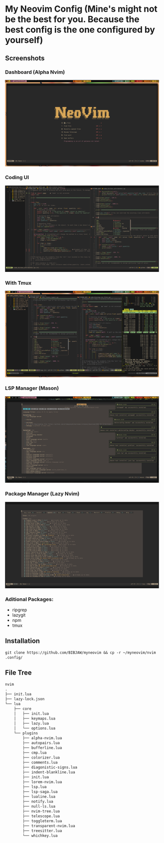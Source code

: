# My Neovim Config (Mine's might not be the best for you. Because the best config is the one configured by yourself)
 
## Screenshots

### Dashboard (Alpha Nvim)
![Dashboard](https://github.com/BIBJAW/myneovim/blob/main/myneovimSS/dashboard.png?raw=true)
### Coding UI
![CodeUI](https://github.com/BIBJAW/myneovim/blob/main/myneovimSS/codex.png?raw=true)
### With Tmux
![Coding](https://github.com/BIBJAW/myneovim/blob/main/myneovimSS/coding.png?raw=true)
### LSP Manager (Mason)
![Mason As Language Server](https://github.com/BIBJAW/myneovim/blob/main/myneovimSS/mason.png?raw=true)
### Package Manager (Lazy Nvim)
![Lazy nvim as Packager Manager](https://github.com/BIBJAW/myneovim/blob/main/myneovimSS/pkgm.png?raw=true)

### Aditional Packages:

- ripgrep
- lazygit
- npm
- tmux
## Installation
```
git clone https://github.com/BIBJAW/myneovim && cp -r ~/myneovim/nvim .config/
```
## File Tree
```
nvim
.
├── init.lua
├── lazy-lock.json
└── lua
    ├── core
    │   ├── init.lua
    │   ├── keymaps.lua
    │   ├── lazy.lua
    │   └── options.lua
    └── plugins
        ├── alpha-nvim.lua
        ├── autopairs.lua
        ├── bufferline.lua
        ├── cmp.lua
        ├── colorizer.lua
        ├── comments.lua
        ├── diagonistic-signs.lua
        ├── indent-blankline.lua
        ├── init.lua
        ├── lorem-nvim.lua
        ├── lsp.lua
        ├── lsp-saga.lua
        ├── lualine.lua
        ├── notify.lua
        ├── null-ls.lua
        ├── nvim-tree.lua
        ├── telescope.lua
        ├── toggleterm.lua
        ├── transparent-nvim.lua
        ├── treesitter.lua
        └── whichkey.lua
```

